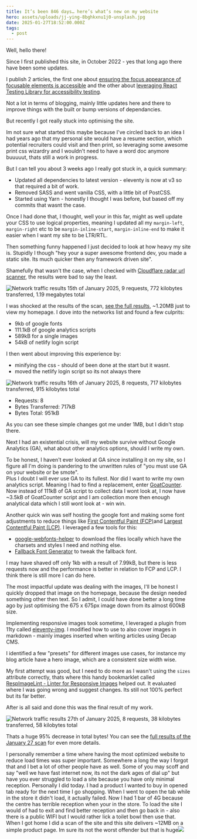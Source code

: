 ```yaml
---
title: It’s been 846 days… here’s what’s new on my website
hero: assets/uploads/jj-ying-8bghkxnu1j0-unsplash.jpg
date: 2025-01-27T18:52:00.000Z
tags:
  - post
---
```

Well, hello there!

Since I first published this site, in October 2022 - yes that long ago there have been some updates.

I publish 2 articles, the first one about [ensuring the focus appearance of focusable elements is accessible](https://www.seanelliott.au/blog/2024-05-16-is-your-focus-appearance-accessible/) and the other about [leveraging React Testing Library for accessibility testing](https://www.seanelliott.au/blog/2024-12-27-catching-accessibility-issues-early-with-react-testing-library/).

Not a lot in terms of blogging, mainly little updates here and there to improve things with the built or bump versions of dependancies.

But recently I got really stuck into optimising the site. 

Im not sure what started this maybe because I've circled back to an idea I had years ago that my personal site would have a resume section, which potential recruiters could visit and then print, so leveraging some awesome print css wizardry and I wouldn't need to have a word doc anymore buuuuut, thats still a work in progress.

But I can tell you about 3 weeks ago I really got stuck in, a quick summary:

* Updated all dependencies to latest version - eleventy is now at v3 so that required a bit of work.
* Removed SASS and went vanilla CSS, with a little bit of PostCSS.
* Started using Yarn - honestly I thought I was before, but based off my commits that wasnt the case.

Once I had done that, I thought, well your in this far, might as well update your CSS to use logical properties, meaning I updated all my `margin-left`, `margin-right` etc to be `margin-inline-start`, `margin-inline-end` to make it easier when I want my site to be LTR/RTL.

Then something funny happened I just decided to look at how heavy my site is. Stupidly I though "hey your a super awesome frontend dev, you made a static site. Its much quicker then any framework driven site".

Shamefully that wasn't the case, when I checked with [Cloudflare radar url scanner](https://radar.cloudflare.com/scan), the results were bad to say the least.

![Network traffic results 15th of January 2025, 9 requests, 772 kilobytes transferred, 1.19 megabytes total](assets/uploads/jan-15-2025-results.jpg)

[](https://radar.cloudflare.com/scan/08f4d97b-8c98-4756-9ab8-ef940fb946b2/summary)I was shocked at the results of the scan, [see the full results](https://radar.cloudflare.com/scan/08f4d97b-8c98-4756-9ab8-ef940fb946b2/summary), ~1.20MB just to view my homepage. I dove into the networks list and found a few culprits:

* 9kb of google fonts
* 111.1kB of google analytics scripts
* 589kB for a single images
* 54kB of netlify login script

I then went about improving this experience by:

* minifying the css - should of been done at the start but it wasnt.
* moved the netlify login script so its not always there

![Network traffic results 16th of January 2025, 8 requests, 717 kilobytes transferred, 915 kilobytes total](assets/uploads/jan-16-2025-results.jpg)

* Requests: 8
* Bytes Transferred: 717kB
* Bytes Total: 951kB

As you can see these simple changes got me under 1MB, but I didn't stop there.

Next I had an existential crisis, will my website survive without Google Analytics (GA), what about other analytics options, should I write my own.

To be honest, I haven't ever looked at GA since installing it on my site, so I figure all I'm doing is pandering to the unwritten rules of "you must use GA on your website or be smote". \
Plus I doubt I will ever use GA to its fullest. Nor did I want to write my own analytics script. Meaning I had to find a replacement, enter [GoatCounter](https://www.goatcounter.com/). \
Now instead of 111kB of GA script to collect data I wont look at, I now have ~3.5kB of GoatCounter script and I am collection more then enough analytical data which I still wont look at - win win.

Another quick win was self hosting the google font and making some font adjustments to reduce things like [First Contentful Paint (FCP)](https://web.dev/articles/fcp)and [Largest Contentful Paint (LCP)](https://web.dev/articles/lcp). I leveraged a few tools for this:

* [google-webfonts-helper](https://gwfh.mranftl.com/fonts/) to download the files locally which have the charsets and styles I need and nothing else.
* [Fallback Font Generator](https://screenspan.net/fallback) to tweak the fallback font.

I may have shaved off only 1kb with a result of 7.99kB, but there is less requests now and the performance is better in relation to FCP and LCP. I think there is still more I can do here.

[](https://web.dev/articles/lcp)The most impactful update was dealing with the images, I'll be honest I quickly dropped that image on the homepage, because the design needed something other then text. So I admit, I could have done better a long time ago by just optimising the 675 x 675px image down from its almost 600kB size.

Implementing responsive images took sometime, I leveraged a plugin from 11ty called [eleventy-img](https://www.11ty.dev/docs/plugins/image/). I modified how to use to also cover images in markdown - mainly images inserted when writing articles using Decap CMS. 

I identified a few "presets" for different images use cases, for instance my blog article have a hero image, which are a consistent size width wise.

My first attempt was good, but I need to do more as I wasn't using the `sizes` attribute correctly, thats where this handy bookmarklet called [RespImageLint - Linter for Responsive Images](https://ausi.github.io/respimagelint/) helped out. It evaluated where I was going wrong and suggest changes. Its still not 100% perfect but its far better.

After is all said and done this was the final result of my work.

![Network traffic results 27th of January 2025, 8 requests, 38 kilobytes transferred, 58 kilobytes total](assets/uploads/jan-27-2025-results-final.jpg)

Thats a huge 95% decrease in total bytes! You can see the [full results of the January 27 scan](https://radar.cloudflare.com/scan/17b220ab-b6e4-42c9-a652-7eee3f5073b8/summary) for even more details.

I personally remember a time where having the most optimized website to reduce load times was super important. Somewhere a long the way I forgot that and I bet a lot of other people have as well. Some of you may scoff and say "well we have fast internet now, its not the dark ages of dial up" but have you ever struggled to load a site because you have only minimal reception. Personally I did today. I had a product I wanted to buy in opened tab ready for the next time I go shopping. When I went to open the tab while in the store it didn't load, it actually failed. Now I had 1 bar of 4G because the centre has terrible reception when your in the store. To load the site I would of had to exit and find better reception and then go back in - also there is a public WIFI but I would rather lick a toilet bowl then use that. \
When I got home I did a scan of the site and this site delivers ~12MB on a simple product page. Im sure its not the worst offender but that is huge![](https://radar.cloudflare.com/scan/17b220ab-b6e4-42c9-a652-7eee3f5073b8/summary)[](https://radar.cloudflare.com/scan/17b220ab-b6e4-42c9-a652-7eee3f5073b8/summary)[](https://www.goatcounter.com/)
